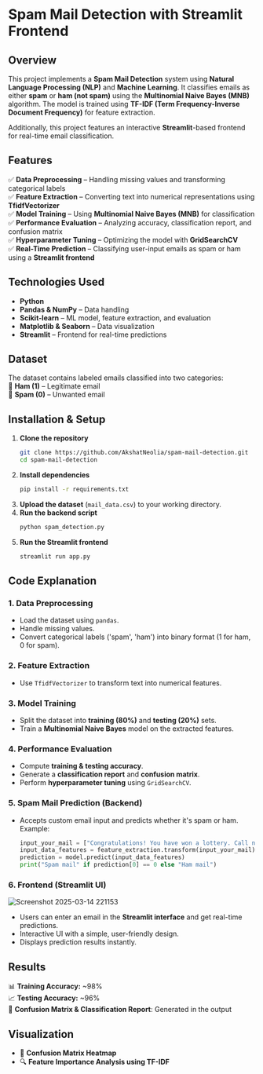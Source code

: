 # **Spam Mail Detection with Streamlit Frontend**

## **Overview**
This project implements a **Spam Mail Detection** system using **Natural Language Processing (NLP)** and **Machine Learning**. It classifies emails as either **spam** or **ham (not spam)** using the **Multinomial Naive Bayes (MNB)** algorithm. The model is trained using **TF-IDF (Term Frequency-Inverse Document Frequency)** for feature extraction.

Additionally, this project features an interactive **Streamlit**-based frontend for real-time email classification.

## **Features**
✅ **Data Preprocessing** – Handling missing values and transforming categorical labels  
✅ **Feature Extraction** – Converting text into numerical representations using **TfidfVectorizer**  
✅ **Model Training** – Using **Multinomial Naive Bayes (MNB)** for classification  
✅ **Performance Evaluation** – Analyzing accuracy, classification report, and confusion matrix  
✅ **Hyperparameter Tuning** – Optimizing the model with **GridSearchCV**  
✅ **Real-Time Prediction** – Classifying user-input emails as spam or ham using a **Streamlit frontend**  

## **Technologies Used**
- **Python**
- **Pandas & NumPy** – Data handling  
- **Scikit-learn** – ML model, feature extraction, and evaluation  
- **Matplotlib & Seaborn** – Data visualization  
- **Streamlit** – Frontend for real-time predictions  

## **Dataset**
The dataset contains labeled emails classified into two categories:  
📩 **Ham (1)** – Legitimate email  
🚫 **Spam (0)** – Unwanted email  

## **Installation & Setup**
1. **Clone the repository**  
   ```bash
   git clone https://github.com/AkshatNeolia/spam-mail-detection.git
   cd spam-mail-detection
   ```
2. **Install dependencies**  
   ```bash
   pip install -r requirements.txt
   ```
3. **Upload the dataset** (`mail_data.csv`) to your working directory.  
4. **Run the backend script**  
   ```bash
   python spam_detection.py
   ```
5. **Run the Streamlit frontend**  
   ```bash
   streamlit run app.py
   ```

## **Code Explanation**
### **1. Data Preprocessing**
- Load the dataset using `pandas`.
- Handle missing values.
- Convert categorical labels ('spam', 'ham') into binary format (1 for ham, 0 for spam).

### **2. Feature Extraction**
- Use `TfidfVectorizer` to transform text into numerical features.

### **3. Model Training**
- Split the dataset into **training (80%)** and **testing (20%)** sets.
- Train a **Multinomial Naive Bayes** model on the extracted features.

### **4. Performance Evaluation**
- Compute **training & testing accuracy**.
- Generate a **classification report** and **confusion matrix**.
- Perform **hyperparameter tuning** using `GridSearchCV`.

### **5. Spam Mail Prediction** (Backend)
- Accepts custom email input and predicts whether it's spam or ham.  
Example:
   ```python
   input_your_mail = ["Congratulations! You have won a lottery. Call now to claim!"]
   input_data_features = feature_extraction.transform(input_your_mail)
   prediction = model.predict(input_data_features)
   print("Spam mail" if prediction[0] == 0 else "Ham mail")
   ```

### **6. Frontend (Streamlit UI)**
![Screenshot 2025-03-14 221153](https://github.com/user-attachments/assets/845936a3-7d43-4d02-891e-85de0a153faa)  
- Users can enter an email in the **Streamlit interface** and get real-time predictions.
- Interactive UI with a simple, user-friendly design.
- Displays prediction results instantly.

## **Results**
📊 **Training Accuracy:** ~98%  
📈 **Testing Accuracy:** ~96%  
📌 **Confusion Matrix & Classification Report**: Generated in the output  

## **Visualization**
- 📌 **Confusion Matrix Heatmap**
- 🔍 **Feature Importance Analysis using TF-IDF**
